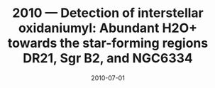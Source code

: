 ---
title: "2010 &mdash; Detection of interstellar oxidaniumyl: Abundant H2O+ towards the star-forming regions DR21, Sgr B2, and NGC6334"
collection: publications
refereed: 'yes'
permalink: \publication\2010-07-01-Detection-of-interstellar-oxidaniumyl-Abundant-H2O+-towards-the-star-forming-regions
date: "2010-07-01"
venue: "Astronomy and Astrophysics"
paperurl: 
link: "https://ui.adsabs.harvard.edu/abs/2010A&A...518L.111O"
citation: "Ossenkopf, V.; Müller, H. S. P.; Lis, D. C.; Schilke, P.; Bell, T. A.; Bruderer, S.; Bergin, E.; Ceccarelli, C.; Comito, C.; Stutzki, J.; Bacman, A.; Baudry, A.; Benz, A. O.; Benedettini, M.; Berne, O.; Blake, G.; Boogert, A.; Bottinelli, S.; Boulanger, F.; Cabrit, S.; Caselli, P.; Caux, E.; Cernicharo, J.; Codella, C.; Coutens, A.; Crimier, N.; Crockett, N. R.; Daniel, F.; Demyk, K.; Dieleman, P.; Dominik, C.; Dubernet, M. L.; Emprechtinger, M.; Encrenaz, P.; Falgarone, E.; France, K.; Fuente, A.; Gerin, M.; Giesen, T. F.; di Giorgio, A. M.; Goicoechea, J. R.; Goldsmith, P. F.; Güsten, R.; Harris, A.; Helmich, F.; Herbst, E.; Hily-Blant, P.; Jacobs, K.; Jacq, T.; Joblin, Ch.; Johnstone, D.; Kahane, C.; Kama, M.; Klein, T.; Klotz, A.; Kramer, C.; Langer, W.; Lefloch, B.; Leinz, C.; Lorenzani, A.; Lord, S. D.; Maret, S.; Martin, P. G.; Martin-Pintado, J.; McCoey, C.; Melchior, M.; Melnick, G. J.; Menten, K. M.; Mookerjea, B.; Morris, P.; Murphy, J. A.; Neufeld, D. A.; Nisini, B.; Pacheco, S.; Pagani, L.; Parise, B.; Pearson, J. C.; Pérault, M.; Phillips, T. G.; Plume, R.; Quin, S. -L.; Rizzo, R.; Röllig, M.; Salez, M.; Saraceno, P.; Schlemmer, S.; Simon, R.; Schuster, K.; van der Tak, F. F. S.; Tielens, A. G. G. M.; Teyssier, D.; Trappe, N.; Vastel, C.; Viti, S.; Wakelam, V.; Walters, A.; Wang, S.; Whyborn, N.; van der Wiel, M.; Yorke, H. W.; Yu, S.; Zmuidzinas, J., Astronomy and Astrophysics, Volume 518, id.L111, 5 pp."
---